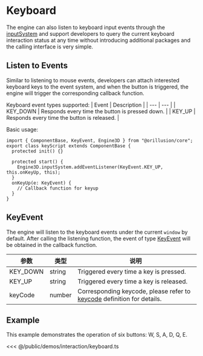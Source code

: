 # Keyboard
The engine can also listen to keyboard input events through the [inputSystem](/api/classes/InputSystem) and support developers to query the current keyboard interaction status at any time without introducing additional packages and the calling interface is very simple.

## Listen to Events
Similar to listening to mouse events, developers can attach interested keyboard keys to the event system, and when the button is triggered, the engine will trigger the corresponding callback function.

Keyboard event types supported:
| Event | Description |
| --- | --- |
| KEY_DOWN | Responds every time the button is pressed down. |
| KEY_UP | Responds every time the button is released. |

Basic usage:

```ts{6}
import { ComponentBase, KeyEvent, Engine3D } from "@orillusion/core";
export class keyScript extends ComponentBase {
  protected init() {}

  protected start() {
    Engine3D.inputSystem.addEventListener(KeyEvent.KEY_UP, this.onKeyUp, this);
  }
  onKeyUp(e: KeyEvent) {
    // Callback function for keyup
  }
}
```

## KeyEvent
The engine will listen to the keyboard events under the current `window` by default. After calling the listening function, the event of type [KeyEvent](/api/classes/KeyEvent) will be obtained in the callback function.

| 参数 | 类型 | 说明 |
| --- | --- | --- |
| KEY_DOWN | string | 	Triggered every time a key is pressed. |
| KEY_UP | string | Triggered every time a key is released. |
| keyCode | number | Corresponding keycode, please refer to [keycode](/api/enums/KeyCode) definition for details. |


## Example
This example demonstrates the operation of six buttons: W, S, A, D, Q, E.

<Demo :height="500" src="/demos/interaction/keyboard.ts"></Demo>

<<< @/public/demos/interaction/keyboard.ts

